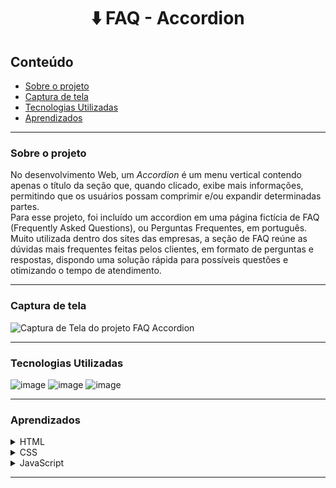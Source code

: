 # <h1 align="center">⬇️ FAQ - Accordion </h1>

## Conteúdo

   * [Sobre o projeto](#sobre-o-projeto)
   * [Captura de tela](#captura-de-tela)
   * [Tecnologias Utilizadas](#tecnologias-utilizadas)
   * [Aprendizados](#aprendizados)
   
---

### Sobre o projeto

No desenvolvimento Web, um <em>Accordion</em> é um menu vertical contendo apenas o título da seção que, quando clicado, exibe mais informações, permitindo que os usuários possam comprimir e/ou expandir determinadas partes.<br> 
Para esse projeto, foi incluído um accordion em uma página fictícia de FAQ (Frequently Asked Questions), ou Perguntas Frequentes, em português. Muito utilizada dentro dos sites das empresas, a seção de FAQ reúne as dúvidas mais frequentes feitas pelos clientes, em formato de perguntas e respostas, dispondo uma solução rápida para possíveis questões e otimizando o tempo de atendimento. <br>

---

### Captura de tela

<img src="src/img/captura-de-tela.png" alt="Captura de Tela do projeto FAQ Accordion">
<br>

---

### Tecnologias Utilizadas

![image](https://img.shields.io/badge/HTML5-E34F26?style=for-the-badge&logo=html5&logoColor=white)
![image](https://img.shields.io/badge/CSS3-1572B6?style=for-the-badge&logo=css3&logoColor=white)
![image](https://img.shields.io/badge/JavaScript-F7DF1E?style=for-the-badge&logo=javascript&logoColor=black)

  
---

### Aprendizados

<details>
  <summary>HTML</summary>
  <ul>
    <li>HTML Semântico;</li>
  </ul>
</details>

<details>
<summary>CSS</summary>
  <ul>
    <li>FlexBox;</li>
    <li>Variáveis CSS;</li>
  </ul>
</details>

<details>
<summary>JavaScript</summary>
  <ul>
    <li>Manipulação do DOM;</li>
    <li>Eventos JS;</li>
  </ul>
</details>

---
